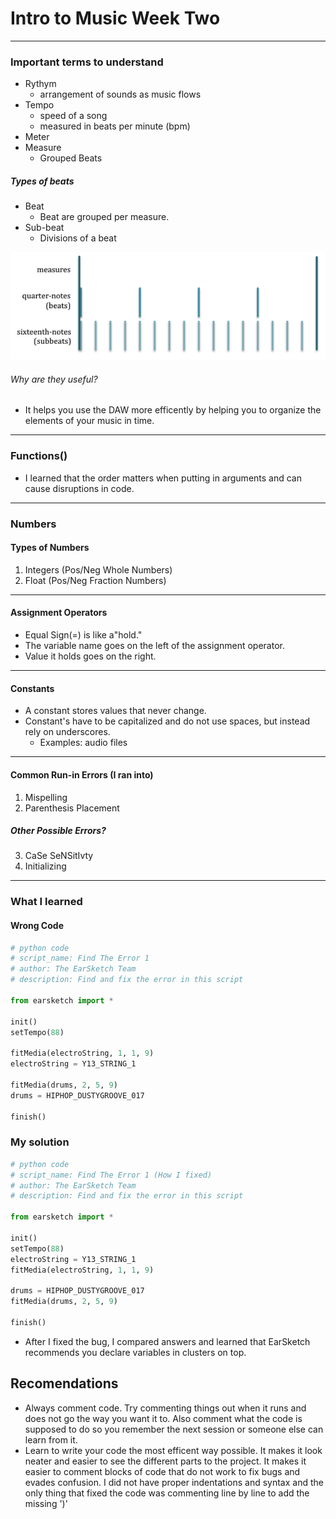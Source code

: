 # Intro to Music Week Two 
---
### Important terms to understand
  * Rythym 
    * arrangement of sounds as music flows
  * Tempo
    * speed of a song
    * measured in beats per minute (bpm)
  * Meter
  * Measure
    * Grouped Beats
  ##### Types of beats
  * Beat
    * Beat are grouped per measure. 
  * Sub-beat
    * Divisions of a beat
 

![measure](barStructure-cropped.png "different measures")
  ###### Why are they useful?
  * It helps you use the DAW more efficently by helping you to organize the elements of your music in time.
---
### Functions()
  * I learned that the order matters when putting in arguments and can cause disruptions in code.
---
### Numbers
#### Types of Numbers
1. Integers (Pos/Neg Whole Numbers)
2.  Float (Pos/Neg Fraction Numbers)
 
----
#### Assignment Operators
  * Equal Sign(=) is like a"hold." 
  * The variable name goes on the left of the assignment operator.
  * Value it holds goes on the right.
----
#### Constants
* A constant stores values that never change.
* Constant's have to be  capitalized and do not use  spaces, but instead rely on underscores.
    * Examples: audio files
---
#### Common Run-in Errors (I ran into)
1. Mispelling
2. Parenthesis Placement
##### Other Possible Errors?
3. CaSe SeNSitIvty
4. Initializing 
---
### What I learned
#### Wrong Code
```python
# python code
# script_name: Find The Error 1
# author: The EarSketch Team
# description: Find and fix the error in this script

from earsketch import *

init()
setTempo(88)

fitMedia(electroString, 1, 1, 9)
electroString = Y13_STRING_1

fitMedia(drums, 2, 5, 9)
drums = HIPHOP_DUSTYGROOVE_017

finish()
```
### My solution
```python
# python code
# script_name: Find The Error 1 (How I fixed)
# author: The EarSketch Team
# description: Find and fix the error in this script

from earsketch import *

init()
setTempo(88)
electroString = Y13_STRING_1
fitMedia(electroString, 1, 1, 9)

drums = HIPHOP_DUSTYGROOVE_017
fitMedia(drums, 2, 5, 9)

finish()
```
  * After I fixed the bug, I compared answers and learned that EarSketch recommends you declare variables in clusters on top. 
## Recomendations
  * Always comment code. Try commenting things out when it runs and does not go the way you want it to. Also comment what the code is supposed to do so you remember the next session or someone else can learn from it.
  * Learn to write your code the most efficent way possible. It makes it look neater and easier to see the different parts to the project. It makes it easier to comment blocks of code that do not work to fix bugs and evades confusion. I did not have proper indentations and syntax and the only thing that fixed the code was commenting line by line to add the missing ')'
  